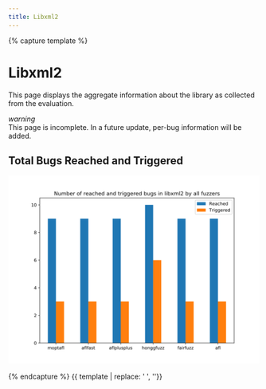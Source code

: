 ```yaml
---
title: Libxml2
---
```


{% capture template %}

<div class="section">
	<h1>Libxml2</h1>
    <p>
        This page displays the aggregate information about the library as collected from the evaluation.
    </p>
    <div class="card-panel amber lighten-5">
    	<div class="row valign-wrapper" style="margin-bottom: 0;">
    		<div class="col s2 m1 center-align">
				<i class="small material-icons">warning</i>
    		</div>
    		<div class="col s10 m11">
    			<span class="black-text">
    				This page is incomplete. In a future update, per-bug information will be added.
    			</span>
    		</div>
    	</div>
    </div>
    <h2>Total Bugs Reached and Triggered</h2>
	<img class="materialboxed responsive-img" src="../plots/libxml2_reached_and_triggered_bar.svg" >
</div>

{% endcapture %}
{{ template | replace: '    ', ''}}
